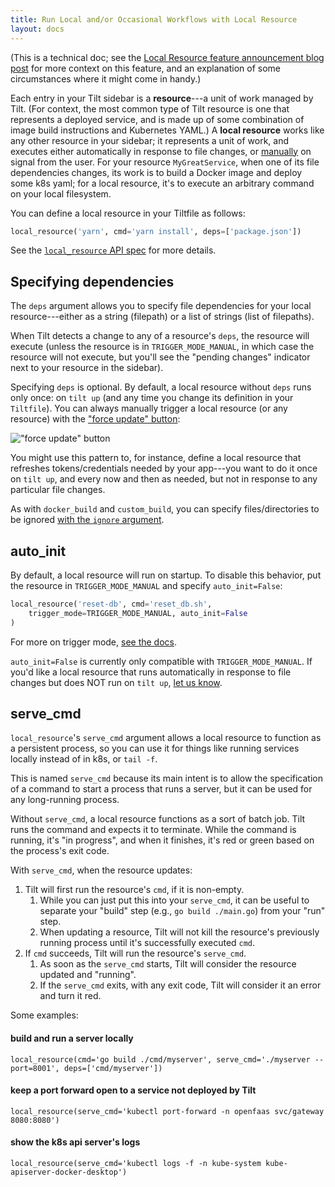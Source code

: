 ```yaml
---
title: Run Local and/or Occasional Workflows with Local Resource
layout: docs
---
```

(This is a technical doc; see the [Local Resource feature announcement blog post](https://blog.tilt.dev/2019/11/15/local-resource.html)
for more context on this feature, and an explanation of some circumstances where it might come in handy.)

Each entry in your Tilt sidebar is a **resource**---a unit of work managed by Tilt. (For context,
the most common type of Tilt resource is one that represents a deployed service, and is made up of
some combination of image build instructions and Kubernetes YAML.) A **local resource** works
like any other resource in your sidebar; it represents a unit of work, and executes either
automatically in response to file changes, or [manually](https://docs.tilt.dev/manual_update_control.html)
on signal from the user. For your resource `MyGreatService`, when one of its file dependencies
changes, its work is to build a Docker image and deploy some k8s yaml; for a local resource, it's
to execute an arbitrary command on your local filesystem.

You can define a local resource in your Tiltfile as follows:
```python
local_resource('yarn', cmd='yarn install', deps=['package.json'])
```

See the [`local_resource` API spec](api.html#api.local_resource) for more details.

## Specifying dependencies
The `deps` argument allows you to specify file dependencies for your local
resource---either as a string (filepath) or a list of strings (list of filepaths).

When Tilt detects a change to any of a resource's `deps`, the resource will execute
(unless the resource is in `TRIGGER_MODE_MANUAL`, in which case the resource will not
execute, but you'll see the "pending changes" indicator next to your resource in the sidebar).

Specifying `deps` is optional. By default, a local resource without `deps` runs only once:
on `tilt up` (and any time you change its definition in your `Tiltfile`). You can
always manually trigger a local resource (or any resource) with the ["force update" button](https://blog.tilt.dev/2019/11/14/force-update.html):

!["force update" button](assets/img/force-update-button.png)

You might use this pattern to, for instance, define a local resource that refreshes tokens/credentials
needed by your app---you want to do it once on `tilt up`, and every now and then as needed,
but not in response to any particular file changes.

As with `docker_build` and `custom_build`, you can specify files/directories to be
ignored [with the `ignore` argument](http://tilt.dev/2019/06/07/better-monorepo-container-builds-with-context-filters.html).

## auto_init

By default, a local resource will run on startup. To disable this behavior, put the
resource in `TRIGGER_MODE_MANUAL` and specify `auto_init=False`:
```python
local_resource('reset-db', cmd='reset_db.sh',
    trigger_mode=TRIGGER_MODE_MANUAL, auto_init=False
)
```

For more on trigger mode, [see the docs](https://docs.tilt.dev/manual_update_control.html).

`auto_init=False` is currently only compatible with `TRIGGER_MODE_MANUAL`. If
you'd like a local resource that runs automatically in response to file changes
but does NOT run on `tilt up`, [let us know](https://tilt.dev/contact).

## serve_cmd

`local_resource`'s `serve_cmd` argument allows a local resource to function as a
persistent process, so you can use it for things like running services locally
instead of in k8s, or `tail -f`.

This is named `serve_cmd` because its main intent is to allow the specification
of a command to start a process that runs a server, but it can be used for any
long-running process.

Without `serve_cmd`, a local resource functions as a sort of batch job. Tilt runs
the command and expects it to terminate. While the command is running, it's
"in progress", and when it finishes, it's red or green based on the process's
exit code.

With `serve_cmd`, when the resource updates:
1. Tilt will first run the resource's `cmd`, if it is non-empty.
   1. While you can just put this into your `serve_cmd`, it can be useful to
      separate your "build" step (e.g., `go build ./main.go`) from your "run" step.
   2. When updating a resource, Tilt will not kill the resource's previously
      running process until it's successfully executed `cmd`.
2. If `cmd` succeeds, Tilt will run the resource's `serve_cmd`.
   1. As soon as the `serve_cmd` starts, Tilt will consider the resource updated
      and "running".
   2. If the `serve_cmd` exits, with any exit code, Tilt will consider it an error
      and turn it red.

Some examples:

#### build and run a server locally
``local_resource(cmd='go build ./cmd/myserver', serve_cmd='./myserver --port=8001', deps=['cmd/myserver'])``

#### keep a port forward open to a service not deployed by Tilt
``local_resource(serve_cmd='kubectl port-forward -n openfaas svc/gateway 8080:8080')``

#### show the k8s api server's logs
``local_resource(serve_cmd='kubectl logs -f -n kube-system kube-apiserver-docker-desktop')``

<script src="/assets/js/links.js" async></script>
